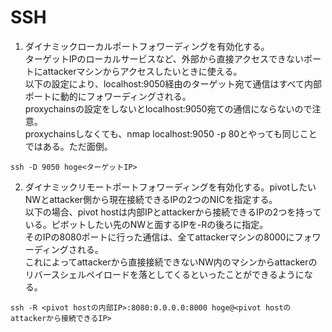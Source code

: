 # SSH

1. ダイナミックローカルポートフォワーディングを有効化する。  
ターゲットIPのローカルサービスなど、外部から直接アクセスできないポートにattackerマシンからアクセスしたいときに使える。  
以下の設定により、localhost:9050経由のターゲット宛て通信はすべて内部ポートに動的にフォワーディングされる。  
proxychainsの設定をしないとlocalhost:9050宛ての通信にならないので注意。  
proxychainsしなくても、nmap localhost:9050 -p 80とやっても同じことではある。ただ面倒。
```
ssh -D 9050 hoge<ターゲットIP>
```



2. ダイナミックリモートポートフォワーディングを有効化する。pivotしたいNWとattacker側から現在接続できるIPの2つのNICを指定する。  
以下の場合、pivot hostは内部IPとattackerから接続できるIPの2つを持っている。ピボットしたい先のNWと面するIPを-Rの後ろに指定。  
そのIPの8080ポートに行った通信は、全てattackerマシンの8000にフォワーディングされる。  
これによってattackerから直接接続できないNW内のマシンからattackerのリバースシェルペイロードを落としてくるといったことができるようになる。
```
ssh -R <pivot hostの内部IP>:8080:0.0.0.0:8000 hoge@<pivot hostのattackerから接続できるIP>
```